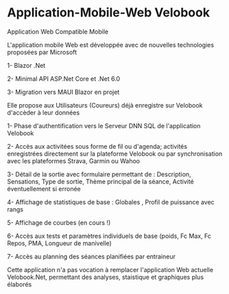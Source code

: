 # Application-Mobile-Web Velobook
Application Web Compatible Mobile

L'application mobile Web est développée avec de nouvelles technologies proposées par Microsoft

1- Blazor .Net

2- Minimal API ASP.Net Core et .Net 6.0

3- Migration vers MAUI Blazor en projet



Elle propose aux Utilisateurs (Coureurs) déjà enregistre sur Velobook d'accèder à leur données


1- Phase d'authentification vers le Serveur DNN SQL de l'application Velobook

2- Accès  aux activitées sous forme de fil ou d'agenda; activités enregistrées  directement sur la plateforme Velobook ou par synchronisation avec les plateformes Strava, Garmin ou Wahoo

3- Détail de la sortie avec formulaire permettant de : Description, Sensations, Type de sortie, Thème principal de la séance, Activité éventuellement si erronée

4- Affichage de statistiques  de base  : Globales , Profil de puissance avec rangs

5- Affichage de courbes  (en cours !)

6- Accès aux tests et paramètres individuels de base (poids, Fc Max, Fc Repos, PMA, Longueur de manivelle)

7- Accès au planning des séances planifiées par entraineur

Cette application n'a pas vocation à remplacer l'application Web actuelle Velobook.Net, permettant des analyses, staistique et graphiques plus élaborés


